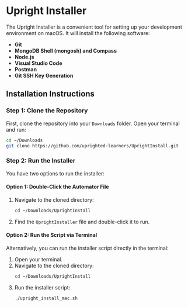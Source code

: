 # Upright Installer

The Upright Installer is a convenient tool for setting up your development environment on macOS. It will install the following software:

- **Git**
- **MongoDB Shell (mongosh) and Compass**
- **Node.js**
- **Visual Studio Code**
- **Postman**
- **Git SSH Key Generation**

## Installation Instructions

### Step 1: Clone the Repository

First, clone the repository into your `Downloads` folder. Open your terminal and run:

```bash
cd ~/Downloads
git clone https://github.com/uprighted-learners/UprightInstall.git
```

### Step 2: Run the Installer

You have two options to run the installer:

#### Option 1: Double-Click the Automator File

1. Navigate to the cloned directory:
   ```bash
   cd ~/Downloads/UprightInstall
   ```
2. Find the `UprightInstaller` file and double-click it to run.

#### Option 2: Run the Script via Terminal

Alternatively, you can run the installer script directly in the terminal:

1. Open your terminal.
2. Navigate to the cloned directory:
   ```bash
   cd ~/Downloads/UprightInstall
   ```
3. Run the installer script:
   ```bash
   ./upright_install_mac.sh
   ```


